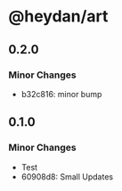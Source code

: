 # @heydan/art

## 0.2.0

### Minor Changes

- b32c816: minor bump

## 0.1.0

### Minor Changes

- Test
- 60908d8: Small Updates
